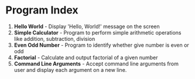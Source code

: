 # Program Index

1. **Hello World** - Display 'Hello, World!' message on the screen
1. **Simple Calculator** - Program to perform simple arithmetic operations like addition, subtraction, division
1. **Even Odd Number** - Program to identify whether give number is even or odd
1. **Factorial** - Calculate and output factorial of a given number
1. **Command Line Arguments** - Accept command line arguments from user and display each argument on a new line.
